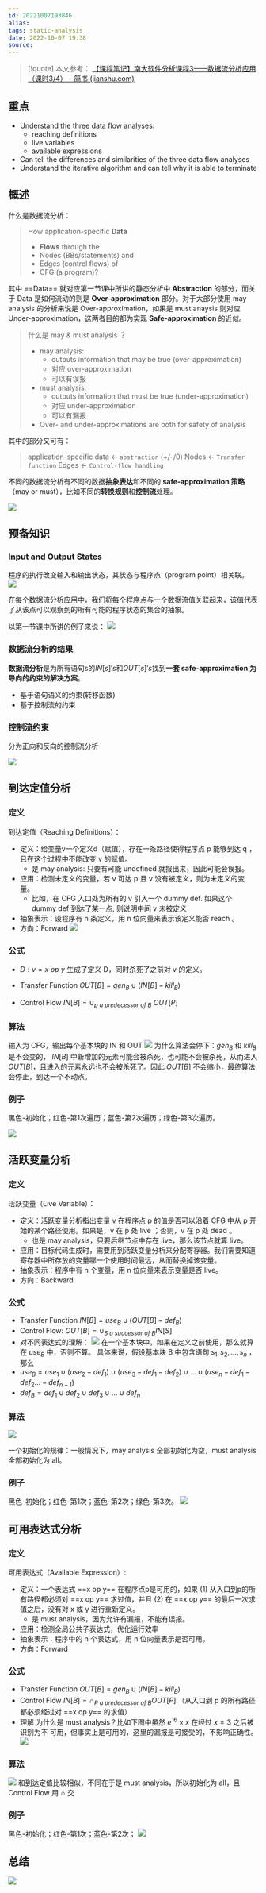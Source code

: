 ```yaml
---
id: 20221007193846
alias:
tags: static-analysis
date: 2022-10-07 19:38
source: 
---
```


> [!quote] 本文参考：
> [【课程笔记】南大软件分析课程3——数据流分析应用（课时3/4） - 简书 (jianshu.com)](https://www.jianshu.com/p/45eb5e5565d5)

## 重点
- Understand the three data flow analyses: 
	- reaching definitions
	- live variables
	- available expressions 
- Can tell the differences and similarities of the three data flow analyses
- Understand the iterative algorithm and can tell why it is able to terminate

## 概述
什么是数据流分析：
> How application-specific **Data**
> - **Flows** through the
> - Nodes (BBs/statements) and
> - Edges (control flows) of
> - CFG (a program)? 

其中 ==Data== 就对应第一节课中所讲的静态分析中 **Abstraction** 的部分，而关于 Data 是如何流动的则是 **Over-approximation** 部分。对于大部分使用 may analysis 的分析来说是 Over-approximation，如果是 must anaysis 则对应 Under-approximation，这两者目的都为实现 **Safe-approximation** 的近似。

> 什么是 may & must analysis ？
> - may analysis:
> 	- outputs information that may be true (over-approximation)
> 	- 对应 over-approximation
> 	- 可以有误报
> - must analysis:
> 	- outputs information that must be true (under-approximation)
> 	-  对应 under-approximation
> 	- 可以有漏报
> - Over- and under-approximations are both for safety of analysis

其中的部分又可有：

> application-specific data <- `abstraction` (+/-/0)
> Nodes <- `Transfer function`
> Edges <- `Control-flow handling`

不同的数据流分析有不同的数据**抽象表达**和不同的 **safe-approximation 策略**（may or must），比如不同的**转换规则**和**控制流**处理。

![](https://cdn.hcplantern.cn/img/2022/10/08/20221008-221540.png-default)

## 预备知识
### Input and Output States
程序的执行改变输入和输出状态，其状态与程序点（program point）相关联。
![](https://cdn.hcplantern.cn/img/2022/10/08/20221008-224932.png-default)

在每个数据流分析应用中，我们将每个程序点与一个数据流值关联起来，该值代表了从该点可以观察到的所有可能的程序状态的集合的抽象。

以第一节课中所讲的例子来说：
![](https://cdn.hcplantern.cn/img/2022/10/09/20221009-094453.png-default)


### 数据流分析的结果
**数据流分析**是为所有语句s的$IN[s]'s$和$OUT[s]'s$找到**一套 safe-approximation 为导向的约束的解决方案**。
- 基于语句语义的约束(转移函数) 
- 基于控制流的约束

### 控制流约束
分为正向和反向的控制流分析

![](https://cdn.hcplantern.cn/img/2022/10/08/20221008-225612.png-default)

## 到达定值分析
### 定义
到达定值（Reaching Definitions）：
- 定义：给变量v一个定义d（赋值），存在一条路径使得程序点 p 能够到达 q ，且在这个过程中不能改变 v 的赋值。
	- 是 may analysis: 只要有可能 undefined 就报出来，因此可能会误报。
- 应用：检测未定义的变量，若 v 可达 p 且 v 没有被定义，则为未定义的变量。
	- 比如，在 CFG 入口处为所有的 v 引入一个 dummy def. 如果这个 dummy def 到达了某一点, 则说明中间 v 未被定义
- 抽象表示：设程序有 n 条定义，用 n 位向量来表示该定义能否 reach 。
- 方向：Forward
![](https://cdn.hcplantern.cn/img/2022/10/09/20221009-094948.png-default)
### 公式
- $D: v = x\ op\ y$
生成了定义 D，同时杀死了之前对 v 的定义。

- Transfer Function
$OUT[B] = gen_B \cup (IN[B] - kill_B)$

- Control Flow
$IN[B] = \cup_{p\ a\ predecessor\ of\ B}\ OUT[P]$

### 算法
输入为 CFG，输出每个基本块的 IN 和 OUT
![](https://cdn.hcplantern.cn/img/2022/10/09/20221009-105502.png-default)
为什么算法会停下：$gen_B$ 和 $kill_B$ 是不会变的， $IN[B]$ 中新增加的元素可能会被杀死，也可能不会被杀死，从而进入 $OUT[B]$，且进入的元素永远也不会被杀死了。因此 $OUT[B]$ 不会缩小，最终算法会停止，到达一个不动点。

### 例子
黑色-初始化；红色-第1次遍历；蓝色-第2次遍历；绿色-第3次遍历。

 ![](https://cdn.hcplantern.cn/img/2022/10/09/20221009-111402.png-default)



## 活跃变量分析
### 定义
活跃变量（Live Variable）：
- 定义：活跃变量分析指出变量 v 在程序点 p 的值是否可以沿着 CFG 中从 p 开始的某个路径使用。如果是，v 在 p 处 live ；否则，v 在 p 处 dead 。
	- 也是 may analysis，只要后继节点中存在 live，那么该节点就算 live。
- 应用：目标代码生成时，需要用到活跃变量分析来分配寄存器。我们需要知道寄存器中所存放的变量哪一个使用时间最远，从而替换掉该变量。
- 抽象表示：程序中有 n 个变量，用 n 位向量来表示变量是否 live。
- 方向：Backward

### 公式
- Transfer Function
$IN[B] = use_B \cup (OUT[B] - def_B)$
- Control Flow: 
$OUT[B] = \cup_{S\ a\ successor\ of\ B} IN[S]$
- 对不同表达式的理解：
![](https://cdn.hcplantern.cn/img/2022/10/09/20221009-113912.png-default)
在一个基本块中，如果在定义之前使用，那么就算在 $use_B$ 中，否则不算。
具体来说，假设基本块 B 中包含语句 $s_1, s_2, \dots, s_n$ ，那么
- $use_B = use_1 \cup (use_2 - def_1) \cup (use_3 - def_1 - def_2)\cup \dots \cup (use_n - def_1 - def_2 \dots - def_{n-1})$
- $def_B = def_1 \cup def_2 \cup def_3 \cup \dots \cup def_n$

### 算法
![](https://cdn.hcplantern.cn/img/2022/10/09/20221009-115103.png-default)

一个初始化的规律：一般情况下，may analysis 全部初始化为空，must analysis 全部初始化为 all。

### 例子
黑色-初始化；红色-第1次；蓝色-第2次；绿色-第3次。
![](https://cdn.hcplantern.cn/img/2022/10/09/20221009-115516.png-default)


## 可用表达式分析
### 定义

可用表达式（Available Expression）:
- 定义：一个表达式 ==x op y== 在程序点p是可用的，如果 (1) 从入口到p的所有路径都必须对 ==x op y== 求过值，并且 (2) 在 ==x op y== 的最后一次求值之后，没有对 x 或 y 进行重新定义。
	- 是 must analysis，因为允许有漏报，不能有误报。
- 应用：检测全局公共子表达式，优化运行效率
- 抽象表示：程序中的 n 个表达式，用 n 位向量表示是否可用。
- 方向：Forward
### 公式
- Transfer Function
$OUT[B] = gen_B \cup (IN[B] - kill_B)$
- Control Flow
$IN[B] = \cap_{P\ a\ predecessor\ of\ B} OUT[P]$
（从入口到 p 的所有路径都必须经过对 ==x op y== 的求值）
- 理解
为什么是 must analysis？比如下图中虽然 $e^{16} \times x$ 在经过 $x=3$ 之后被识别为不
可用，但事实上是可用的，这里的漏报是可接受的，不影响正确性。
![](https://cdn.hcplantern.cn/img/2022/10/09/20221009-121202.png-default)


### 算法
![](https://cdn.hcplantern.cn/img/2022/10/09/20221009-121616.png-default)
和到达定值比较相似，不同在于是 must analysis，所以初始化为 all，且 Control Flow 用 $\cap$ 交

### 例子
黑色-初始化；红色-第1次；蓝色-第2次；
![](https://cdn.hcplantern.cn/img/2022/10/09/20221009-122141.png-default)

## 总结
![](https://cdn.hcplantern.cn/img/2022/10/09/20221009-122354.png-default)

